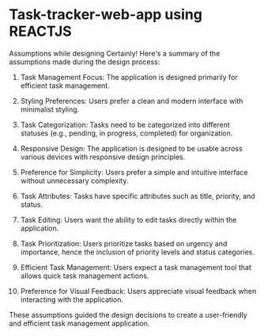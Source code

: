 ﻿# Task-tracker-web-app using REACTJS

Assumptions while designing
Certainly! Here's a summary of the assumptions made during the design process:

1. Task Management Focus: The application is designed primarily for efficient task management.

2. Styling Preferences: Users prefer a clean and modern interface with minimalist styling.

3. Task Categorization: Tasks need to be categorized into different statuses (e.g., pending, in progress, completed) for organization.

4. Responsive Design: The application is designed to be usable across various devices with responsive design principles.

5. Preference for Simplicity: Users prefer a simple and intuitive interface without unnecessary complexity.

6. Task Attributes: Tasks have specific attributes such as title, priority, and status.

7. Task Editing: Users want the ability to edit tasks directly within the application.

8. Task Prioritization: Users prioritize tasks based on urgency and importance, hence the inclusion of priority levels and status categories.

9. Efficient Task Management: Users expect a task management tool that allows quick task management actions.

10. Preference for Visual Feedback: Users appreciate visual feedback when interacting with the application.

These assumptions guided the design decisions to create a user-friendly and efficient task management application.
 
